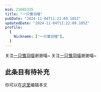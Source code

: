 ```yaml
---
mid: 21685335
title: "一只雏羽喵"
pubDate: "2024-11-04T11:22:09.185Z"
updatedDate: "2024-11-04T11:22:09.185Z"
profile:
  {
    Nickname: ["一只雏羽喵"],
  }
---
```


关注[一只雏羽喵](https://space.bilibili.com/21685335)谢谢喵~ 关注[一只雏羽喵](https://space.bilibili.com/21685335)谢谢喵~

## 此条目有待补充
你可以在[这里](https://github.com/Yuhanawa/VTuber.ICU-Content/edit/master/v/一只雏羽喵/index.md)编辑本文
